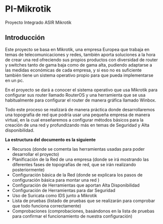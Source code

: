 # PI-Mikrotik
Proyecto Integrado ASIR Mikrotik
## Introducción
Este proyecto se basa en Mikrotik, una empresa Europea que trabaja en temas de telecomunicaciones y redes, también aporta soluciones a la hora de crear una red ofreciendo sus propios productos con diversidad de router y switches tanto de gama baja como de gama alta, pudiendo adaptarse a las medidas económicas de cada empresa, y si eso no es suficiente también tiene un sistema operativo propio para que pueda implementarse en un pc.

En el proyecto se dará a conocer el sistema operativo que usa Mikrotik para configurar sus router llamado RouterOS y una herramienta que se usa habitualmente para configurar el router de manera gráfica llamado Winbox. 

Todo este proceso se realizará de manera práctica donde desarrollaremos una topografía de red que podría usar una pequeña empresa de manera virtual, en la cual enseñaremos a configurar métodos básicos para la creación de una red y profundizando más en temas de Seguridad y Alta disponibilidad.

__La estructura del documento es la siguiente__
- Recursos (donde se comenta las herramientas usadas para poder desarrollar el proyecto)
- Planificación de la Red de una empresa (donde se irá mostrando las diferentes fases de topografías de red, que se irán realizando posteriormente)
- Configuración básica de la Red (donde se explicara los pasos de configuración básica para montar una red )
- Configuración de Herramientas que aportan Alta Disponibilidad 
- Configuración de Herramientas para dar Seguridad
- Uso de Suricata como IDS junto a Mikrotik
- Lista de pruebas (listado de pruebas que se realizarán para comprobar que todo funciona correctamente)
- Comprobaciones (comprobaciones, basándonos en la lista de pruebas para confirmar el funcionamiento de nuestra configuración)

